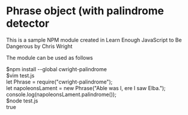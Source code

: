 # Phrase object (with palindrome detector
This is a sample NPM module created in Learn Enough JavaScript to Be Dangerous by Chris Wright

The module can be used as follows

$npm install --global cwright-palindrome<br>
$vim test.js<br>
let Phrase = require("cwright-palindrome");<br>
let napoleonsLament = new Phrase("Able was I, ere I saw Elba.");<br>
console.log(napoleonsLament.palindrome());<br>
$node test.js<br>
true<br>
